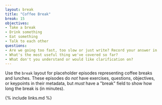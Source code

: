 ```yaml
---
layout: break
title: "Coffee Break"
break: 15
objectives:
- Take a break
- Drink something
- Eat something
- Talk to each other
questions:
- Are we going too fast, too slow or just write? Record your answer in the etherpad
- What's the most useful thing we've covered so far?
- What don't you understand or would like clarification on?
---
```


Use the `break` layout for placeholder episodes representing coffee breaks and lunches.
These episodes do *not* have exercises, questions, objectives, or keypoints in their metadata,
but *must* have a "break" field to show how long the break is (in minutes).

{% include links.md %}
